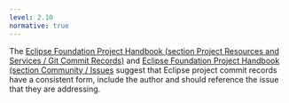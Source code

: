 ```yaml
---
level: 2.10
normative: true
---
```


The [Eclipse Foundation Project Handbook (section Project Resources and Services / Git Commit Records)](https://www.eclipse.org/projects/handbook/#resources-commit) and [Eclipse Foundation Project Handbook (section Community / Issues](https://www.eclipse.org/projects/handbook/#community-issues) suggest that Eclipse project commit records have a consistent form, include the author and should reference the issue that they are addressing.
